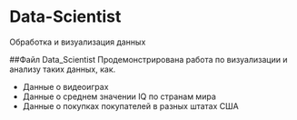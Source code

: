 # Data-Scientist
Обработка и визуализация данных

##Файл Data_Scientist
Продемонстрирована работа по визуализации и анализу таких данных, как. 
* Данные о видеоиграх
* Данные о среднем значении IQ по странам мира
* Данные о покупках покупателей в разных штатах США
